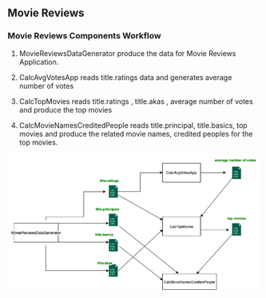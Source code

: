 ## Movie Reviews

### Movie Reviews Components Workflow

1) MovieReviewsDataGenerator produce the data for Movie Reviews Application.

2) CalcAvgVotesApp reads title.ratings data and generates average number of votes

3) CalcTopMovies reads title.ratings , title.akas , average number of votes and 
   produce the top movies

4) CalcMovieNamesCreditedPeople reads title.principal, title.basics, top movies 
   and produce the related movie names, credited peoples for the top movies.



![MovieReviews_Workflow](MovieReviews_Workflow.png)

